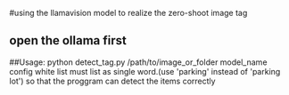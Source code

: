 #using the llamavision model to realize the zero-shoot image tag
## open the ollama first
##Usage: python detect_tag.py /path/to/image_or_folder model_name
config white list must list as single word.(use 'parking' instead of 'parking lot') so that the proggram can detect the items correctly
